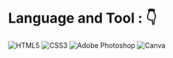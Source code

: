 # Language and Tool : 👇
![HTML5](https://img.shields.io/badge/html5-FF6600.svg?style=for-the-badge&logo=html5&logoColor=white)
![CSS3](https://img.shields.io/badge/css-%230288D.svg?style=for-the-badge&logo=css3&logoColor=white)
![Adobe Photoshop](https://img.shields.io/badge/adobe%20photoshop-FF3366.svg?style=for-the-badge&logo=adobe%20photoshop&logoColor=white)
![Canva](https://img.shields.io/badge/Canva-16B7FB.svg?style=for-the-badge&logo=Canva&logoColor=white)
